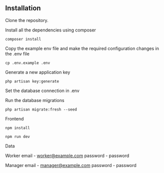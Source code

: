 ## Installation

Clone the repository.

Install all the dependencies using composer

```
composer install
```

Copy the example env file and make the required configuration changes in the .env file

```
cp .env.example .env
```

Generate a new application key

```
php artisan key:generate
```

Set the database connection in .env

Run the database migrations

```
php artisan migrate:fresh --seed
```

Frontend

```
npm install
```

```
npm run dev
```

Data

Worker
email - worker@example.com
password - password

Manager
email - manager@example.com
password - password